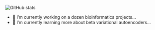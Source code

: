 ![GitHub stats](https://github-readme-stats.vercel.app/api?username=mkierczak&show_icons=true)

- 🔭 I’m currently working on a dozen bioinformatics projects...
- 🌱 I’m currently learning more about beta variational autoencoders...
<!--
- 👯 I’m looking to collaborate on ...
- 🤔 I’m looking for help with ...
- 💬 Ask me about ...
- 📫 How to reach me: ...
- 😄 Pronouns: ...
- ⚡ Fun fact: ...
-->
